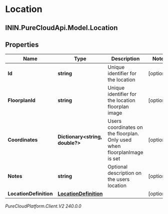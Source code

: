 # Location

## ININ.PureCloudApi.Model.Location

## Properties

|Name | Type | Description | Notes|
|------------ | ------------- | ------------- | -------------|
| **Id** | **string** | Unique identifier for the location | [optional] |
| **FloorplanId** | **string** | Unique identifier for the location floorplan image | [optional] |
| **Coordinates** | **Dictionary&lt;string, double?&gt;** | Users coordinates on the floorplan. Only used when floorplanImage is set | [optional] |
| **Notes** | **string** | Optional description on the users location | [optional] |
| **LocationDefinition** | [**LocationDefinition**](LocationDefinition) |  | [optional] |



_PureCloudPlatform.Client.V2 240.0.0_
